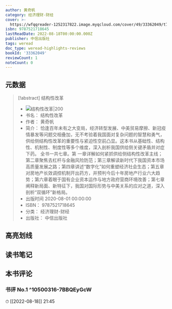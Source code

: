 ```yaml
---
author: 黄奇帆
category: 经济理财-财经
cover: >-
  https://wfqqreader-1252317822.image.myqcloud.com/cover/49/33362049/t7_33362049.jpg
isbn: 9787521718645
lastReadDate: 2022-08-18T00:00:00.000Z
publisher: 中信出版社
tags: weread
doc_type: weread-highlights-reviews
bookId: '33362049'
reviewCount: 1
noteCount: 0
---
```


## 元数据

> [!abstract] 结构性改革
> - ![ 结构性改革|200](https://wfqqreader-1252317822.image.myqcloud.com/cover/49/33362049/t7_33362049.jpg)
> - 书名： 结构性改革
> - 作者： 黄奇帆
> - 简介： 恰逢百年未有之大变局，经济转型发展、中美贸易摩擦、新冠疫情暴发等问题交相叠加，无不考验着我国面对复杂问题的智慧和勇气，供给侧结构性改革的重要性与紧迫性空前凸显。这本书从基础性、结构性、机制性、制度性等多个维度，深入剖析我国供给侧关键矛盾并对症下药。 全书一共七章。第 一章详解如何紧抓供给侧结构性改革主线；第二章聚焦去杠杆与金融风险防范；第三章解读新时代下我国资本市场高质量发展之路；第四章讲述“数字化”如何重塑经济社会生态；第五章对房地产长效调控机制开出药方，并预判今后十年房地产行业六大趋势；第六章着眼于国有企业资本运作与地方政府营商环境改善；第七章阐释新局面、新特征下，我国对国际形势与中美关系的应对之道，深入剖析“双循环”新格局。
> - 出版时间 2020-08-01 00:00:00
> - ISBN： 9787521718645
> - 分类： 经济理财-财经
> - 出版社： 中信出版社

## 高亮划线

## 读书笔记

## 本书评论

### 书评 No.1  ^10500316-7BBQEyGcW
⏱ [[2022-08-18]]  21:45


